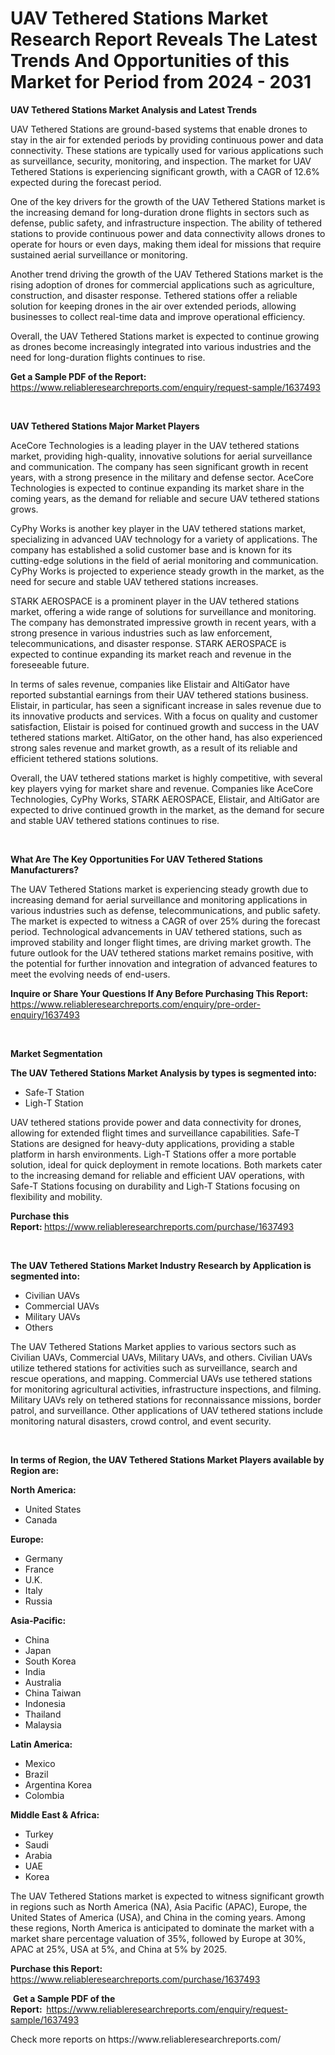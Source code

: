 <p><h1>UAV Tethered Stations Market Research Report Reveals The Latest Trends And Opportunities of this Market for Period from 2024 - 2031</h1></p><p><strong>UAV Tethered Stations Market Analysis and Latest Trends</strong></p>
<p><p>UAV Tethered Stations are ground-based systems that enable drones to stay in the air for extended periods by providing continuous power and data connectivity. These stations are typically used for various applications such as surveillance, security, monitoring, and inspection. The market for UAV Tethered Stations is experiencing significant growth, with a CAGR of 12.6% expected during the forecast period.</p><p>One of the key drivers for the growth of the UAV Tethered Stations market is the increasing demand for long-duration drone flights in sectors such as defense, public safety, and infrastructure inspection. The ability of tethered stations to provide continuous power and data connectivity allows drones to operate for hours or even days, making them ideal for missions that require sustained aerial surveillance or monitoring.</p><p>Another trend driving the growth of the UAV Tethered Stations market is the rising adoption of drones for commercial applications such as agriculture, construction, and disaster response. Tethered stations offer a reliable solution for keeping drones in the air over extended periods, allowing businesses to collect real-time data and improve operational efficiency.</p><p>Overall, the UAV Tethered Stations market is expected to continue growing as drones become increasingly integrated into various industries and the need for long-duration flights continues to rise.</p></p>
<p><strong>Get a Sample PDF of the Report:&nbsp;</strong> <a href="https://www.reliableresearchreports.com/enquiry/request-sample/1637493">https://www.reliableresearchreports.com/enquiry/request-sample/1637493</a></p>
<p>&nbsp;</p>
<p><strong>UAV Tethered Stations Major Market Players</strong></p>
<p><p>AceCore Technologies is a leading player in the UAV tethered stations market, providing high-quality, innovative solutions for aerial surveillance and communication. The company has seen significant growth in recent years, with a strong presence in the military and defense sector. AceCore Technologies is expected to continue expanding its market share in the coming years, as the demand for reliable and secure UAV tethered stations grows.</p><p>CyPhy Works is another key player in the UAV tethered stations market, specializing in advanced UAV technology for a variety of applications. The company has established a solid customer base and is known for its cutting-edge solutions in the field of aerial monitoring and communication. CyPhy Works is projected to experience steady growth in the market, as the need for secure and stable UAV tethered stations increases.</p><p>STARK AEROSPACE is a prominent player in the UAV tethered stations market, offering a wide range of solutions for surveillance and monitoring. The company has demonstrated impressive growth in recent years, with a strong presence in various industries such as law enforcement, telecommunications, and disaster response. STARK AEROSPACE is expected to continue expanding its market reach and revenue in the foreseeable future.</p><p>In terms of sales revenue, companies like Elistair and AltiGator have reported substantial earnings from their UAV tethered stations business. Elistair, in particular, has seen a significant increase in sales revenue due to its innovative products and services. With a focus on quality and customer satisfaction, Elistair is poised for continued growth and success in the UAV tethered stations market. AltiGator, on the other hand, has also experienced strong sales revenue and market growth, as a result of its reliable and efficient tethered stations solutions.</p><p>Overall, the UAV tethered stations market is highly competitive, with several key players vying for market share and revenue. Companies like AceCore Technologies, CyPhy Works, STARK AEROSPACE, Elistair, and AltiGator are expected to drive continued growth in the market, as the demand for secure and stable UAV tethered stations continues to rise.</p></p>
<p>&nbsp;</p>
<p><strong>What Are The Key Opportunities For UAV Tethered Stations Manufacturers?</strong></p>
<p><p>The UAV Tethered Stations market is experiencing steady growth due to increasing demand for aerial surveillance and monitoring applications in various industries such as defense, telecommunications, and public safety. The market is expected to witness a CAGR of over 25% during the forecast period. Technological advancements in UAV tethered stations, such as improved stability and longer flight times, are driving market growth. The future outlook for the UAV tethered stations market remains positive, with the potential for further innovation and integration of advanced features to meet the evolving needs of end-users.</p></p>
<p><strong>Inquire or Share Your Questions If Any Before Purchasing This Report:</strong> <a href="https://www.reliableresearchreports.com/enquiry/pre-order-enquiry/1637493">https://www.reliableresearchreports.com/enquiry/pre-order-enquiry/1637493</a></p>
<p>&nbsp;</p>
<p><strong>Market Segmentation</strong></p>
<p><strong>The UAV Tethered Stations Market Analysis by types is segmented into:</strong></p>
<p><ul><li>Safe-T Station</li><li>Ligh-T Station</li></ul></p>
<p><p>UAV tethered stations provide power and data connectivity for drones, allowing for extended flight times and surveillance capabilities. Safe-T Stations are designed for heavy-duty applications, providing a stable platform in harsh environments. Ligh-T Stations offer a more portable solution, ideal for quick deployment in remote locations. Both markets cater to the increasing demand for reliable and efficient UAV operations, with Safe-T Stations focusing on durability and Ligh-T Stations focusing on flexibility and mobility.</p></p>
<p><strong>Purchase this Report:&nbsp;</strong><a href="https://www.reliableresearchreports.com/purchase/1637493">https://www.reliableresearchreports.com/purchase/1637493</a></p>
<p>&nbsp;</p>
<p><strong>The UAV Tethered Stations Market Industry Research by Application is segmented into:</strong></p>
<p><ul><li>Civilian UAVs</li><li>Commercial UAVs</li><li>Military UAVs</li><li>Others</li></ul></p>
<p><p>The UAV Tethered Stations Market applies to various sectors such as Civilian UAVs, Commercial UAVs, Military UAVs, and others. Civilian UAVs utilize tethered stations for activities such as surveillance, search and rescue operations, and mapping. Commercial UAVs use tethered stations for monitoring agricultural activities, infrastructure inspections, and filming. Military UAVs rely on tethered stations for reconnaissance missions, border patrol, and surveillance. Other applications of UAV tethered stations include monitoring natural disasters, crowd control, and event security.</p></p>
<p>&nbsp;</p>
<p><strong>In terms of Region, the UAV Tethered Stations Market Players available by Region are:</strong></p>
<p>
    <p> <strong> North America: </strong>
        <ul>
            <li>United States</li>
            <li>Canada</li>
        </ul>
        </p> 
    <p> <strong> Europe: </strong>
        <ul>
            <li>Germany</li>
            <li>France</li>
            <li>U.K.</li>
            <li>Italy</li>
            <li>Russia</li>
        </ul>
        </p> 
    <p> <strong> Asia-Pacific: </strong>
        <ul>
            <li>China</li>
            <li>Japan</li>
            <li>South Korea</li>
            <li>India</li>
            <li>Australia</li>
            <li>China Taiwan</li>
            <li>Indonesia</li>
            <li>Thailand</li>
            <li>Malaysia</li>
        </ul>
        </p> 
    <p> <strong> Latin America: </strong>
        <ul>
            <li>Mexico</li>
            <li>Brazil</li>
            <li>Argentina Korea</li>
            <li>Colombia</li>
        </ul>
        </p> 
    <p> <strong> Middle East & Africa: </strong>
        <ul>
            <li>Turkey</li>
            <li>Saudi</li>
            <li>Arabia</li>
            <li>UAE</li>
            <li>Korea</li>
        </ul>
    </p>
    </p>
<p><p>The UAV Tethered Stations market is expected to witness significant growth in regions such as North America (NA), Asia Pacific (APAC), Europe, the United States of America (USA), and China in the coming years. Among these regions, North America is anticipated to dominate the market with a market share percentage valuation of 35%, followed by Europe at 30%, APAC at 25%, USA at 5%, and China at 5% by 2025.</p></p>
<p><strong>Purchase this Report: </strong><a href="https://www.reliableresearchreports.com/purchase/1637493">https://www.reliableresearchreports.com/purchase/1637493</a></p>
<p>&nbsp;<strong>Get a Sample PDF of the Report:&nbsp;&nbsp;</strong><a href="https://www.reliableresearchreports.com/enquiry/request-sample/1637493">https://www.reliableresearchreports.com/enquiry/request-sample/1637493</a></p>
<p><strong></strong></p>
<p>Check more reports on https://www.reliableresearchreports.com/</p>